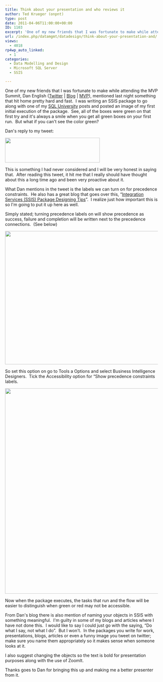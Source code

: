 ```yaml
---
title: Think about your presentation and who reviews it
author: Ted Krueger (onpnt)
type: post
date: 2011-04-06T11:00:00+00:00
ID: 1103
excerpt: 'One of my new friends that I was fortunate to make while attending the MVP Summit, Dan English (Twitter | Blog | MVP), mentioned last night something that hit home pretty hard and fast.  I was writing an SSIS package to go along with one of my SQL Unive&hellip;'
url: /index.php/datamgmt/datadesign/think-about-your-presentation-and/
views:
  - 4018
rp4wp_auto_linked:
  - 1
categories:
  - Data Modelling and Design
  - Microsoft SQL Server
  - SSIS

---
```

One of my new friends that I was fortunate to make while attending the MVP Summit, Dan English ([Twitter][1] | [Blog][2] | [MVP][3]), mentioned last night something that hit home pretty hard and fast.  I was writing an SSIS package to go along with one of my [SQL University][4] posts and posted an image of my first initial execution of the package.  See, all of the boxes were green on that first try and it's always a smile when you get all green boxes on your first run.  But what if you can't see the color green?

Dan's reply to my tweet:

<div class="image_block">
  <a href="/wp-content/uploads/blogs/DataMgmt/-24.png?mtime=1302094637"><img alt="" src="/wp-content/uploads/blogs/DataMgmt/-24.png?mtime=1302094637" width="312" height="82" /></a>
</div>

This is something I had never considered and I will be very honest in saying that.  After reading this tweet, it hit me that I really should have thought about this a long time ago and been very proactive about it. 

What Dan mentions in the tweet is the labels we can turn on for precedence constraints.  He also has a great blog that goes over this, “[Integration Services (SSIS) Package Designing Tips][2]”.  I realize just how important this is so I'm going to put it up here as well.

Simply stated; turning precedence labels on will show precedence as success, failure and completion will be written next to the precedence connections.  (See below)

<div class="image_block">
  <a href="/wp-content/uploads/blogs/DataMgmt/-25.png?mtime=1302094638"><img alt="" src="/wp-content/uploads/blogs/DataMgmt/-25.png?mtime=1302094638" width="759" height="440" /></a>
</div>

So set this option on go to Tools a Options and select Business Intelligence Designers.  Tick the Accessibility option for “Show precedence constraints labels.

<div class="image_block">
  <a href="/wp-content/uploads/blogs/DataMgmt/-26.png?mtime=1302094638"><img alt="" src="/wp-content/uploads/blogs/DataMgmt/-26.png?mtime=1302094638" width="821" height="678" /></a>
</div>

Now when the package executes, the tasks that run and the flow will be easier to distinguish when green or red may not be accessible. 

From Dan's blog there is also mention of naming your objects in SSIS with something meaningful.  I'm guilty in some of my blogs and articles where I have not done this.  I would like to say I could just go with the saying, “Do what I say, not what I do”.  But I won't.  In the packages you write for work, presentations, blogs, articles or even a funny image you tweet on twitter; make sure you name them appropriately so it makes sense when someone looks at it. 

I also suggest changing the objects so the text is bold for presentation purposes along with the use of ZoomIt.

Thanks goes to Dan for bringing this up and making me a better presenter from it.

 [1]: http://twitter.com/denglishbi
 [2]: http://denglishbi.wordpress.com/2009/02/01/integration-services-ssis-package-designing-tips/
 [3]: https://mvp.support.microsoft.com/profile=549CC424-32DC-47C9-ADFF-AC234E0C89BB
 [4]: http://sqlchicken.com/sql-university/